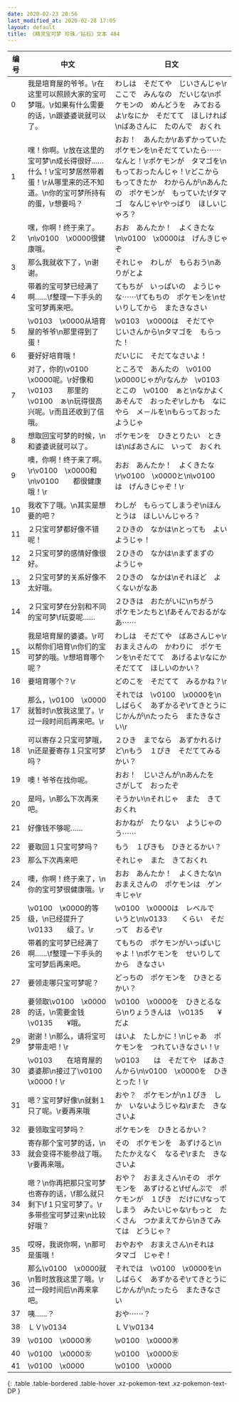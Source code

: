 ```yaml
---
date: 2020-02-23 20:56
last_modified_at: 2020-02-28 17:05
layout: default
title: 《精灵宝可梦 珍珠／钻石》文本 484
---
```

| 编号 | 中文 | 日文 |
| ---- | ---- | ---- |
| 0 | 我是培育屋的爷爷。\r在这里可以照顾大家的宝可梦哦。\r如果有什么需要的话，\n跟婆婆说就可以了。 | わしは　そだてや　じいさんじゃ\rここで　みんなの　だいじな\nポケモンの　めんどうを　みておるよ\rなにか　そだてて　ほしければ\nばあさんに　たのんで　おくれ |
| 1 | 嘿！你啊。\r放在这里的宝可梦\n成长得很好……什么！\r宝可梦居然带着蛋！\r从哪里来的还不知道。\n你的宝可梦所持有的蛋，\r想要吗？ | おお！　あんたか\rあずかっていた　ポケモンを\nそだてていたら⋯⋯　なんと！\rポケモンが　タマゴを\nもっておったんじゃ！\rどこから　もってきたか　わからんが\nあんたの　ポケモンが　もっていた\fタマゴ　なんじゃ\rやっぱり　ほしいじゃろ？ |
| 2 | 嘿，你啊！终于来了。\n\v0100　\x0000很健康哦。 | おお　あんたか！　よくきたな\n\v0100　\x0000は　げんきじゃぞ |
| 3 | 那么我就收下了，\n谢谢。 | それじゃ　わしが　もらおう\nありがとよ |
| 4 | 带着的宝可梦已经满了啊……\f整理一下手头的宝可梦再来吧。 | てもちが　いっぱいの　ようじゃな⋯⋯\fてもちの　ポケモンを\nせいりしてから　またきなさい |
| 5 | \v0103　\x0000从培育屋的爷爷\n那里得到了蛋！ | \v0103　\x0000は　そだてや　じいさんから\nタマゴを　もらった！ |
| 6 | 要好好培育哦！ | だいじに　そだてなさいよ！ |
| 7 | 对了，你的\v0100　\x0000呢。\r好像和\v0103　　那里的\v0100　ぁ\n玩得很高兴呢。\r而且还收到了信哦。 | ところで　あんたの　\v0100　\x0000じゃが\rなんか　\v0103　　とこの　\v0100　ぁと\nなかよく　あそんで　おったぞ\rしかも　なにやら　メ－ルを\nもらっておった　ようじゃ |
| 8 | 想取回宝可梦的时候，\n和婆婆说就可以了。 | ポケモンを　ひきとりたい　ときは\nばあさんに　いって　おくれ |
| 9 | 噢，你啊！终于来了啊。\r\v0100　\x0000和\n\v0100　　都很健康哦！\r | おお　あんたか！　よくきたな\r\v0100　\x0000と\n\v0100　　は　げんきじゃぞ！\r |
| 10 | 我收下了哦。\n其实是想要的吧？ | わしが　もらってしまうぞ\nほんとうは　ほしいんじゃろ？ |
| 11 | ２只宝可梦都好像不错呢！ | ２ひきの　なかは\nとっても　よいようじゃ！ |
| 12 | ２只宝可梦的感情好像很好。 | ２ひきの　なかは\nまずまずの　ようじゃ |
| 13 | ２只宝可梦的关系好像不太好哦。 | ２ひきの　なかは\nそれほど　よくないがなあ |
| 14 | ２只宝可梦在分别和不同的宝可梦\f玩耍呢…… | ２ひきは　おたがいに\nちがう　ポケモンたちと\fあそんでおるがなあ⋯⋯ |
| 15 | 我是培育屋的婆婆。\r可以帮你们培育\n你们的宝可梦的哦。\r想培育哪个呢？ | わしは　そだてや　ばあさんじゃ\rおまえさんの　かわりに　ポケモンを\nそだてて　あげるよ\rなにか　そだてて　ほしいのかい？ |
| 16 | 要培育哪个？\r | どのこを　そだてて　みるかね？\r |
| 17 | 那么，\v0100　\x0000就暂时\n放我这里了。\r过一段时间后再来吧。\r | それでは　\v0100　\x0000を\nしばらく　あずかるぞ\rてきとうに　じかんが\nたったら　またきなさい\r |
| 18 | 可以寄存２只宝可梦哦，\n还是要寄存１只宝可梦吗？ | ２ひき　までなら　あずかれるけど\nもう　１ぴき　そだててみるかい？ |
| 19 | 噢！爷爷在找你呢。 | おお！　じいさんが\nあんたを　さがして　おったぞ |
| 20 | 是吗，\n那么下次再来吧。 | そうかい\nそれじゃ　また　きておくれ |
| 21 | 好像钱不够呢…… | おかねが　たりない　ようじゃのう⋯⋯ |
| 22 | 要取回１只宝可梦吗？ | もう　１ぴきも　ひきとるかい？ |
| 23 | 那么下次再来吧 | それじゃ　また　きておくれ |
| 24 | 噢，你啊！终于来了，\n你的宝可梦很健康哦。\r | おお　あんたか！　よくきたな\nおまえさんの　ポケモンは　ゲンキじゃ\r |
| 25 | \v0100　\x0000的等级，\n已经提升了\v0133　　级了。\r | \v0100　\x0000は　レベルで　いうと\n\v0133　　くらい　そだって　おるぞ\r |
| 26 | 带着的宝可梦已经满了啊……\f整理一下手头的宝可梦后再来吧。 | てもちの　ポケモンがいっぱいじゃよ！\nポケモンを　せいりしてから　きなさい |
| 27 | 要领走哪只宝可梦呢？ | どっちの　ポケモンを　ひきとるかい？ |
| 28 | 要领取\v0100　\x0000的话，\n需要金钱\v0135　　¥哦。 | \v0100　\x0000を　ひきとるなら\nりょうきんは　\v0135　　¥　だよ |
| 29 | 谢谢！\n那么，请将宝可梦带走吧！\r | はいよ　たしかに！\nじゃあ　ポケモンを　つれていきなさい！\r |
| 30 | \v0103　　在培育屋的婆婆那\n接过了\v0100　\x0000！\r | \v0103　　は　そだてや　ばあさんから\n\v0100　\x0000を　ひきとった！\r |
| 31 | 嗯？宝可梦好像\n就剩１只了呢。\r要再来哦 | おや？　ポケモンが\n１ぴき　しか　いないようじゃね\rまた　きなさいよ |
| 32 | 要领取宝可梦吗？ | ポケモンを　ひきとるかい？ |
| 33 | 寄存那个宝可梦的话，\n就会变得不能参战了哦。\r要再来哦。 | その　ポケモンを　あずけると\nたたかえなく　なるぞ\rまた　きなさいよ |
| 34 | 嗯？\n你再把那只宝可梦也寄存的话，\f那么就只剩下\f１只宝可梦了。\r多带些宝可梦过来\n比较好哦？ | おや？　おまえさん\nその　ポケモンを　あずけると\fぜんぶで　ポケモンが　１ぴき　だけに\fなってしまう　みたいじゃな\rもっと　たくさん　つかまえてから\nきてみては　どうじゃ？ |
| 35 | 哎呀，我说你啊，\n那可是蛋哦！ | おやおや　おまえさん\nそれは　タマゴ　じゃぞ！ |
| 36 | 那么\v0100　\x0000就\n暂时放我这里了哦。\r过一段时间后\n再来拿吧。 | それでは　\v0100　\x0000を\nしばらく　あずかるぞ\rてきとうに　じかんが\nたったら　またきなさい |
| 37 | 咦……？ | おや⋯⋯？ |
| 38 | ＬＶ\v0134　　 | ＬＶ\v0134　　 |
| 39 | \v0100　\x0000㊚ | \v0100　\x0000㊚ |
| 40 | \v0100　\x0000㊛ | \v0100　\x0000㊛ |
| 41 | \v0100　\x0000 | \v0100　\x0000 |
{: .table .table-bordered .table-hover .xz-pokemon-text .xz-pokemon-text-DP }